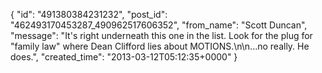  {
   "id": "491380384231232",
   "post_id": "462493170453287_490962517606352",
   "from_name": "Scott Duncan",
   "message": "It's right underneath this one in the list. Look for the plug for \"family law\" where Dean Clifford lies about MOTIONS.\n\n...no really. He does.",
   "created_time": "2013-03-12T05:12:35+0000"
 }
